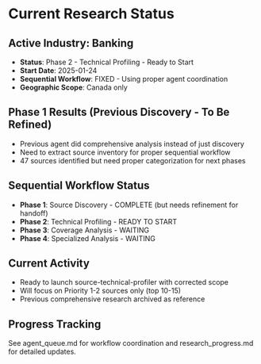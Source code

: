 # Current Research Status

## Active Industry: Banking
- **Status**: Phase 2 - Technical Profiling - Ready to Start
- **Start Date**: 2025-01-24
- **Sequential Workflow**: FIXED - Using proper agent coordination
- **Geographic Scope**: Canada only

## Phase 1 Results (Previous Discovery - To Be Refined)
- Previous agent did comprehensive analysis instead of just discovery
- Need to extract source inventory for proper sequential workflow
- 47 sources identified but need proper categorization for next phases

## Sequential Workflow Status
- **Phase 1**: Source Discovery - COMPLETE (but needs refinement for handoff)
- **Phase 2**: Technical Profiling - READY TO START
- **Phase 3**: Coverage Analysis - WAITING
- **Phase 4**: Specialized Analysis - WAITING

## Current Activity
- Ready to launch source-technical-profiler with corrected scope
- Will focus on Priority 1-2 sources only (top 10-15)
- Previous comprehensive research archived as reference

## Progress Tracking
See agent_queue.md for workflow coordination and research_progress.md for detailed updates.